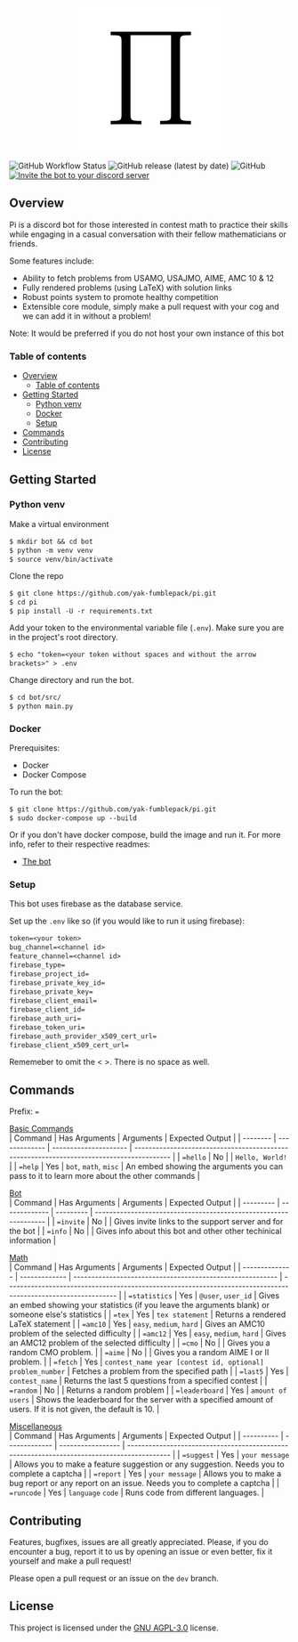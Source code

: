 <div align="center">
  <img src="./Pi.png" alt="" width="256">
  <br>
  <br>
</div>

<div>
<img alt="GitHub Workflow Status" src="https://img.shields.io/github/workflow/status/yak-fumblepack/pi/Build?logo=github&logoColor=lightgrey&style=plastic"> 
<img alt="GitHub release (latest by date)" src="https://img.shields.io/github/v/release/yak-fumblepack/pi?style=plastic">
<img alt="GitHub" src="https://img.shields.io/github/license/yak-fumblepack/pi?style=plastic">
<a href="https://discord.com/api/oauth2/authorize?client_id=842500814625832990&permissions=0&scope=bot"><img src="https://img.shields.io/badge/Invite-7289DA?style=plastic&logo=discord&logoColor=white" alt="Invite the bot to your discord server"></a>
</div>

## Overview

Pi is a discord bot for those interested in contest math to practice their skills while engaging in a casual conversation with their fellow mathematicians or friends. 

Some features include: 

- Ability to fetch problems from USAMO, USAJMO, AIME, AMC 10 & 12
- Fully rendered problems (using LaTeX) with solution links
- Robust points system to promote healthy competition
- Extensible core module, simply make a pull request with your cog and we can add it in without a problem!

Note: It would be preferred if you do not host your own instance of this bot

### Table of contents
- [Overview](#overview)
  - [Table of contents](#table-of-contents)
- [Getting Started](#getting-started)
  - [Python venv](#python-venv)
  - [Docker](#docker)
  - [Setup](#setup)
- [Commands](#commands)
- [Contributing](#contributing)
- [License](#license)

## Getting Started

### Python venv

Make a virtual environment

```shell
$ mkdir bot && cd bot
$ python -m venv venv
$ source venv/bin/activate
```

Clone the repo

```shell
$ git clone https://github.com/yak-fumblepack/pi.git
$ cd pi
$ pip install -U -r requirements.txt
```

Add your token to the environmental variable file (`.env`). Make sure you are in the project's root directory.

```shell
$ echo "token=<your token without spaces and without the arrow brackets>" > .env
```

Change directory and run the bot.

```shell
$ cd bot/src/
$ python main.py
```

### Docker

Prerequisites:
- Docker
- Docker Compose

To run the bot:

```shell
$ git clone https://github.com/yak-fumblepack/pi.git
$ sudo docker-compose up --build
```

Or if you don't have docker compose, build the image and run it. For more info, refer to their respective readmes:
- [The bot](https://github.com/yak-fumblepack/pi/tree/rewrite/bot)


### Setup 

This bot uses firebase as the database service. 

Set up the `.env` like so (if you would like to run it using firebase):

```
token=<your token>
bug_channel=<channel id>
feature_channel=<channel id>
firebase_type=
firebase_project_id=
firebase_private_key_id=
firebase_private_key=
firebase_client_email=
firebase_client_id=
firebase_auth_uri=
firebase_token_uri=
firebase_auth_provider_x509_cert_url=
firebase_client_x509_cert_url=
```

Rememeber to omit the < >. There is no space as well.

## Commands

Prefix: `=`

<u>Basic Commands</u>
<br>
| Command  | Has Arguments | Arguments             | Expected Output                                                                          |
| -------- | ------------- | --------------------- | ---------------------------------------------------------------------------------------- |
| `=hello` | No            |                       | `Hello, World!`                                                                          |
| `=help`  | Yes           | `bot`, `math`, `misc` | An embed showing the arguments you can pass to it to learn more about the other commands |

<u>Bot</u>
<br>
| Command   | Has Arguments | Arguments | Expected Output                                                  |
| --------- | ------------- | --------- | ---------------------------------------------------------------- |
| `=invite` | No            |           | Gives invite links to the support server and for the bot         |
| `=info`   | No            |           | Gives info about this bot and other other techinical information |

<u>Math</u>
<br>
| Command        | Has Arguments | Arguments                                                 | Expected Output                                                                                               |
| -------------- | ------------- | --------------------------------------------------------- | ------------------------------------------------------------------------------------------------------------- |
| `=statistics`  | Yes           | `@user`, `user_id`                                        | Gives an embed showing your statistics (if you leave the arguments blank) or someone else's statistics        |
| `=tex`         | Yes           | `tex statement`                                           | Returns a rendered LaTeX statement                                                                            |
| `=amc10`       | Yes           | `easy`, `medium`, `hard`                                  | Gives an AMC10 problem of the selected difficulty                                                             |
| `=amc12`       | Yes           | `easy`, `medium`, `hard`                                  | Gives an AMC12 problem of the selected difficulty                                                             |
| `=cmo`         | No            |                                                           | Gives you a random CMO problem.                                                                               |
| `=aime`        | No            |                                                           | Gives you a random AIME I or II problem.                                                                      |
| `=fetch`       | Yes           | `contest_name year [contest id, optional] problem_number` | Fetches a problem from the specified path                                                                     |
| `=last5`       | Yes           | `contest_name`                                            | Returns the last 5 questions from a specified contest                                                         |
| `=random`      | No            |                                                           | Returns a random problem                                                                                      |
| `=leaderboard` | Yes           | `amount of users`                                         | Shows the leaderboard for the server with a specified amount of users. If it is not given, the default is 10. |

<u>Miscellaneous</u>
<br>
| Command    | Has Arguments | Arguments         | Expected Output                                                                            |
| ---------- | ------------- | ----------------- | ------------------------------------------------------------------------------------------ |
| `=suggest` | Yes           | `your message`    | Allows you to make a feature suggestion or any suggestion. Needs you to complete a captcha |
| `=report`  | Yes           | `your message`    | Allows you to make a bug report or any report on an issue. Needs you to complete a captcha |
| `=runcode` | Yes           | `language` `code` | Runs code from different languages.                                                        |

## Contributing

Features, bugfixes, issues are all greatly appreciated. Please, if you do encounter a bug, report it to us by opening an issue or even better, fix it yourself and make a pull request! 

Please open a pull request or an issue on the `dev` branch.

## License
This project is licensed under the [GNU AGPL-3.0](https://www.gnu.org/licenses/agpl-3.0.txt) license.
